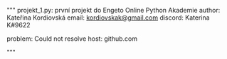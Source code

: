 """
projekt_1.py: první projekt do Engeto Online Python Akademie
author: Kateřina Kordiovská
email: kordiovskak@gmail.com
discord: Katerina K#9622

problem: Could not resolve host: github.com

"""
